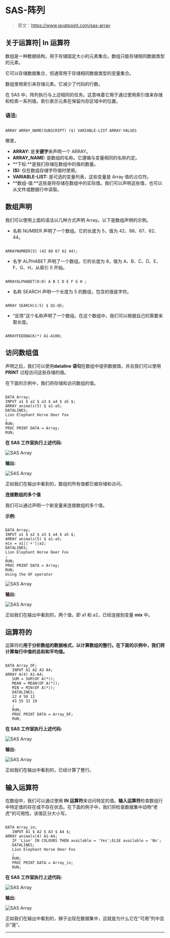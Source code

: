 # SAS-阵列

> 原文：<https://www.javatpoint.com/sas-array>

## 关于运算符| In 运算符

数组是一种数据结构，用于存储固定大小的元素集合。数组只能存储相同数据类型的元素。

它可以存储数据集合，但通常用于存储相同数据类型的变量集合。

数组使用索引来存储元素。它减少了代码的行数。

在 SAS 中，阵列执行与上述相同的任务。这意味着它用于通过使用索引值来存储和检索一系列值。索引表示元素在保留内存区域中的位置。

### 语法:

```

ARRAY ARRAY_NAME(SUBSCRIPT) ($) VARIABLE-LIST ARRAY-VALUES

```

哪里，

*   **ARRAY:** 是**关键字**来声明一个 ARRAY。
*   **ARRAY_NAME:** 是数组的名称。它遵循与变量相同的名称约定。
*   **下标:**是我们存储在数组中的值的数量。
*   **($):** 仅在数组存储字符值时使用。
*   **VARIABLE-LIST:** 是可选的变量列表，这些变量是 Array 值的占位符。
*   **数组-值:**这些是将存储在数组中的实际值。我们可以声明这些值，也可以从文件或数据行中读取。

## 数组声明

我们可以使用上面的语法以几种方式声明 Array。以下是数组声明的示例。

*   名称 NUMBER 声明了一个数组。它的长度为 5，值为 42、88、67、62、44。

```

ARRAYNUMBER[5] (42 88 67 62 44);

```

*   名字 ALPHABET 声明了一个数组。它的长度为 8，值为 A、B、C、D、E、F、G、H，从索引 0 开始。

```

ARRAYALPHABET(0:8) A B C D E F G H ;

```

*   名称 SEARCH 声明一个长度为 5 的数组，包含的值是字符。

```

ARRAY SEARCH(1:5) $ Q1-Q5;

```

*   “反馈”这个名称声明了一个数组。在这个数组中，我们可以根据自己的需要来取长度。

```

ARRAYFEEDBACK(*) A1-A100;

```

## 访问数组值

声明之后，我们可以使用**dataline 语句**在数组中提供数据值，并且我们可以使用 **PRINT** 过程访问这些存储的值。

在下面的示例中，我们将存储和访问数组的值。

```

DATA Array;
INPUT a1 $ a2 $ a3 $ a4 $ a5 $;
ARRAY animals(5) $ a1-a5;
DATALINES; 
Lion Elephant Horse Deer Fox 
;
RUN;
PROC PRINT DATA = Array;
RUN;

```

**在 SAS 工作室执行上述代码:**

![SAS Array](img/c0408358491f3bb04bc0a3e7933febdf.png)

**输出:**

![SAS Array](img/93dd9ff37e336982483916e4fe259b9a.png)

正如我们在输出中看到的，数组的所有值都已被存储和访问。

**连接数组的多个值**

我们可以通过声明一个新变量来连接数组的多个值。

**示例:**

```

DATA Array;
INPUT a1 $ a2 $ a3 $ a4 $ a5 $;
ARRAY animals(5) $ a1-a5;
mix = a1||'+'||a2;
DATALINES; 
Lion Elephant Horse Deer Fox 
;
RUN;
PROC PRINT DATA = Array;
RUN;
Using the OF operator

```

![SAS Array](img/6463e66cb0ecae330e654aa07f8630f0.png)

**输出:**

![SAS Array](img/5c6faa9770892738d863c085b13e8bb4.png)

正如我们在输出中看到的，两个值，即 a1 和 a2，已经连接到变量 **mix** 中。

## 运算符的

运算符的**用于分析数组的数据格式，以计算数组的整行。在下面的示例中，我们将计算每行中值的总和和平均值。**

```

DATA Array_OF;
   INPUT A1 A2 A3 A4;
ARRAY A(4) A1-A4;
   SUM = SUM(OF A(*));
   MEAN = MEAN(OF A(*));
   MIN = MIN(OF A(*));
   DATALINES;
   22 4 50 12
   43 55 32 19
   ;
   RUN;
   PROC PRINT DATA = Array_OF;
   RUN;

```

**在 SAS 工作室执行上述代码:**

![SAS Array](img/233a6c6e015629c559a606bc1dd5b727.png)

**输出:**

![SAS Array](img/43e63b5ca09db58ce5bea208ffa971c7.png)

正如我们在输出中看到的，已经计算了整行。

## 输入运算符

在数组中，我们可以通过使用 **IN 运算符**来访问特定的值。**输入运算符**检查数组行中特定值的存在或不存在状态。在下面的例子中，我们将检查数据集中动物“老虎”的可用性。该值区分大小写。

```

DATA Array_in;
   INPUT A1 $ A2 $ A3 $ A4 $;
ARRAY animals(4) A1-A4;
   IF 'Lion' IN COLOURS THEN available = 'Yes';ELSE available = 'No';
   DATALINES;
   Lion Elephant Horse Deer Fox 
   ;
   RUN;
   PROC PRINT DATA = Array_in;
   RUN;

```

**在 SAS 工作室执行上述代码:**

![SAS Array](img/84d44b90abe98fad3d0a5b03cf758415.png)

**输出:**

![SAS Array](img/3be75f769de32e8d8b8a803ca653a570.png)

正如我们在输出中看到的，狮子出现在数据集中，这就是为什么它在“可用”列中显示“是”。

* * *
